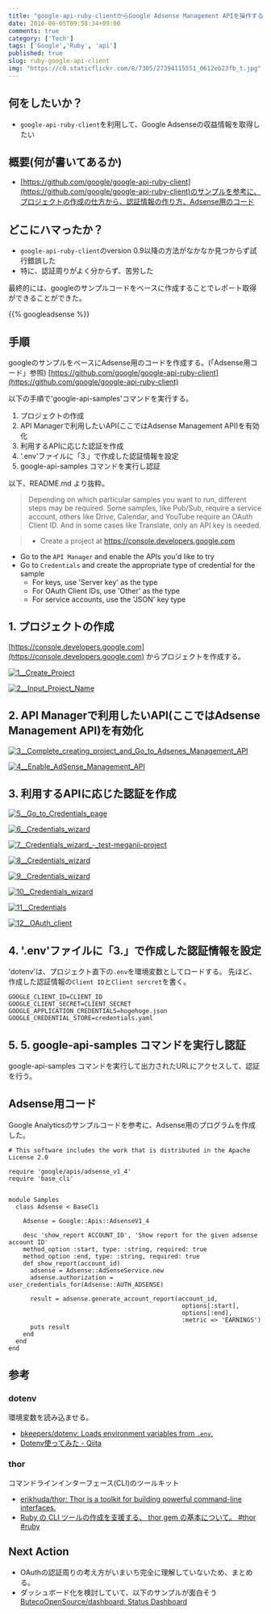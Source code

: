 ```yaml
---
title: "google-api-ruby-clientからGoogle Adsense Management APIを操作する方法"
date: 2016-06-05T09:58:34+09:00
comments: true
category: ['Tech']
tags: ['Google','Ruby', 'api']
published: true
slug: ruby-google-api-client
img: "https://c8.staticflickr.com/8/7305/27394115551_0612eb23fb_t.jpg"
---
```



## 何をしたいか？

- `google-api-ruby-client`を利用して、Google Adsenseの収益情報を取得したい

## 概要(何が書いてあるか)

- [https://github.com/google/google-api-ruby-client](https://github.com/google/google-api-ruby-client)のサンプルを参考に、プロジェクトの作成の仕方から、認証情報の作り方、Adsense用のコード


## どこにハマったか？

- `google-api-ruby-client`のversion 0.9以降の方法がなかなか見つからず試行錯誤した
- 特に、認証周りがよく分からず、苦労した

最終的には、googleのサンプルコードをベースに作成することでレポート取得ができることができた。


<!--more-->
{{% googleadsense %}}


## 手順

googleのサンプルをベースにAdsense用のコードを作成する。(「Adsense用コード」参照)
[https://github.com/google/google-api-ruby-client](https://github.com/google/google-api-ruby-client)


以下の手順で'google-api-samples'コマンドを実行する。

1. プロジェクトの作成
2. API Managerで利用したいAPI(ここではAdsense Management API)を有効化
3. 利用するAPIに応じた認証を作成
4. '.env'ファイルに「3.」で作成した認証情報を設定
5. google-api-samples コマンドを実行し認証


以下、README.md より抜粋。

>Depending on which particular samples you want to run, different
steps may be required. Some samples, like Pub/Sub, require a service account,
others like Drive, Calendar, and YouTube require an OAuth Client ID. And in
some cases like Translate, only an API key is needed.

>* Create a project at https://console.developers.google.com
* Go to the `API Manager` and enable the APIs you'd like to try
* Go to `Credentials` and create the appropriate type of credential for the sample
    * For keys, use 'Server key' as the type
    * For OAuth Client IDs, use 'Other' as the type
    * For service accounts, use the 'JSON' key type  


## 1. プロジェクトの作成

[https://console.developers.google.com](https://console.developers.google.com) からプロジェクトを作成する。

<p><a href="https://www.flickr.com/photos/35571855@N06/27189242280" title="1__Create_Projectby meganii, on Flickr"><img class="img-responsive" src="https://farm8.staticflickr.com/7385/27189242280_b0ec5e22db_z.jpg" alt="1__Create_Project"></a></p>


<p><a href="https://www.flickr.com/photos/35571855@N06/27366603062" title="2__Input_Project_Nameby meganii, on Flickr"><img class="img-responsive" src="https://farm8.staticflickr.com/7191/27366603062_9b6662f0c7_z.jpg" alt="2__Input_Project_Name"></a></p>


## 2. API Managerで利用したいAPI(ここではAdsense Management API)を有効化


<p><a href="https://www.flickr.com/photos/35571855@N06/27394115551" title="3__Complete_creating_project_and_Go_to_Adsenes_Management_APIby meganii, on Flickr"><img class="img-responsive" src="https://farm8.staticflickr.com/7305/27394115551_0612eb23fb_z.jpg" alt="3__Complete_creating_project_and_Go_to_Adsenes_Management_API"></a></p>


<p><a href="https://www.flickr.com/photos/35571855@N06/27189242110" title="4__Enable_AdSense_Management_APIby meganii, on Flickr"><img class="img-responsive" src="https://farm8.staticflickr.com/7325/27189242110_7d5f40f3fa_z.jpg" alt="4__Enable_AdSense_Management_API"></a></p>


## 3. 利用するAPIに応じた認証を作成

<p><a href="https://www.flickr.com/photos/35571855@N06/27189242330" title="5__Go_to_Credentials_pageby meganii, on Flickr"><img class="img-responsive" src="https://farm8.staticflickr.com/7376/27189242330_102f846d72_z.jpg" alt="5__Go_to_Credentials_page"></a></p>

<p><a href="https://www.flickr.com/photos/35571855@N06/27189241950" title="6__Credentials_wizardby meganii, on Flickr"><img class="img-responsive" src="https://farm8.staticflickr.com/7611/27189241950_b5766e0ff2_z.jpg" alt="6__Credentials_wizard"></a></p>

<p><a href="https://www.flickr.com/photos/35571855@N06/27189241850" title="7__Credentials_wizard_-_test-meganii-projectby meganii, on Flickr"><img class="img-responsive" src="https://farm8.staticflickr.com/7437/27189241850_bc23e5d7d8_z.jpg" alt="7__Credentials_wizard_-_test-meganii-project"></a></p>

<p><a href="https://www.flickr.com/photos/35571855@N06/27189241810" title="8__Credentials_wizardby meganii, on Flickr"><img class="img-responsive" src="https://farm8.staticflickr.com/7324/27189241810_9813ce7c15_z.jpg" alt="8__Credentials_wizard"></a></p>

<p><a href="https://www.flickr.com/photos/35571855@N06/27394115421" title="9__Credentials_wizardby meganii, on Flickr"><img class="img-responsive" src="https://farm8.staticflickr.com/7613/27394115421_079882466f_z.jpg" alt="9__Credentials_wizard"></a></p>

<p><a href="https://www.flickr.com/photos/35571855@N06/27366602942" title="10__Credentials_wizardby meganii, on Flickr"><img class="img-responsive" src="https://farm8.staticflickr.com/7743/27366602942_a666affcbd_z.jpg" alt="10__Credentials_wizard"></a></p>

<p><a href="https://www.flickr.com/photos/35571855@N06/27189241920" title="11__Credentialsby meganii, on Flickr"><img class="img-responsive" src="https://farm8.staticflickr.com/7664/27189241920_4c7713f2c1_z.jpg" alt="11__Credentials"></a></p>

<p><a href="https://www.flickr.com/photos/35571855@N06/27189241770" title="12__OAuth_clientby meganii, on Flickr"><img class="img-responsive" src="https://farm8.staticflickr.com/7505/27189241770_dde3819202_z.jpg" alt="12__OAuth_client"></a></p>


## 4. '.env'ファイルに「3.」で作成した認証情報を設定

'dotenv'は、プロジェクト直下の`.env`を環境変数としてロードする。
先ほど、作成した認証情報の`Client ID`と`Client sercret`を書く。

```.env
GOOGLE_CLIENT_ID=CLIENT_ID
GOOGLE_CLIENT_SECRET=CLIENT_SECRET
GOOGLE_APPLICATION_CREDENTIALS=hogehoge.json
GOOGLE_CREDENTIAL_STORE=credentials.yaml
```

## 5. 5. google-api-samples コマンドを実行し認証

google-api-samples コマンドを実行して出力されたURLにアクセスして、認証を行う。




## Adsense用コード

Google Analyticsのサンプルコードを参考に、Adsense用のプログラムを作成した。

```
# This software includes the work that is distributed in the Apache License 2.0

require 'google/apis/adsense_v1_4'
require 'base_cli'


module Samples
  class Adsense < BaseCli

    Adsense = Google::Apis::AdsenseV1_4

    desc 'show_report ACCOUNT_ID', 'Show report for the given adsense account ID'
    method_option :start, type: :string, required: true
    method_option :end, type: :string, required: true
    def show_report(account_id)
      adsense = Adsense::AdSenseService.new
      adsense.authorization = user_credentials_for(Adsense::AUTH_ADSENSE)

      result = adsense.generate_account_report(account_id,
                                                options[:start],
                                                options[:end],
                                                :metric => 'EARNINGS')
      puts result
    end
  end
end
```


## 参考

### dotenv

環境変数を読み込ませる。

- [bkeepers/dotenv: Loads environment variables from `.env`.](https://github.com/bkeepers/dotenv)
- [Dotenv使ってみた - Qiita](http://qiita.com/ogawatti/items/e1e612b793a3d51978cc)

### thor

コマンドラインインターフェース(CLI)のツールキット

- [erikhuda/thor: Thor is a toolkit for building powerful command-line interfaces.](https://github.com/erikhuda/thor)
- [Ruby の CLI ツールの作成を支援する、 thor gem の基本について。 #thor #ruby](http://qiita.com/tbpgr/items/10a5c236cfb528c76ef5)


## Next Action

- OAuthの認証周りの考え方がいまいち完全に理解していないため、まとめる。
- ダッシュボード化を検討していて、以下のサンプルが面白そう [ButecoOpenSource/dashboard: Status Dashboard](https://github.com/ButecoOpenSource/dashboard)

